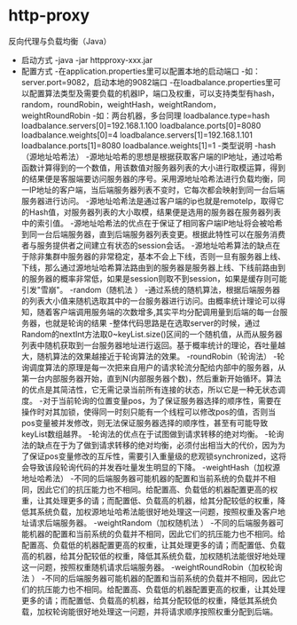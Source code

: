 # http-proxy
反向代理与负载均衡（Java）

- 启动方式
	-java -jar httpproxy-xxx.jar
- 配置方式
	-在application.properties里可以配置本地的启动端口
	-如：server.port=9082，启动本地的9082端口
	-在loadbalance.properties里可以配置算法类型及需要负载的机器IP，端口及权重，可以支持类型有hash，random，roundRobin，weightHash，weightRandom，weightRoundRobin
	-如：两台机器，多台同理
  loadbalance.type=hash
  loadbalance.servers[0]=192.168.1.100
	loadbalance.ports[0]=8080
	loadbalance.weights[0]=4
	loadbalance.servers[1]=192.168.1.101
	loadbalance.ports[1]=8080
	loadbalance.weights[1]=1
	-类型说明
	-hash（源地址哈希法）
	-源地址哈希的思想是根据获取客户端的IP地址，通过哈希函数计算得到的一个数值，用该数值对服务器列表的大小进行取模运算，得到的结果便是客服端要访问服务器的序号。采用源地址哈希法进行负载均衡，同一IP地址的客户端，当后端服务器列表不变时，它每次都会映射到同一台后端服务器进行访问。
	-源地址哈希法是通过客户端的ip也就是remoteIp，取得它的Hash值，对服务器列表的大小取模，结果便是选用的服务器在服务器列表中的索引值。
	-源地址哈希法的优点在于保证了相同客户端IP地址将会被哈希到同一台后端服务器，直到后端服务器列表变更。根据此特性可以在服务消费者与服务提供者之间建立有状态的session会话。
	-源地址哈希算法的缺点在于除非集群中服务器的非常稳定，基本不会上下线，否则一旦有服务器上线、下线，那么通过源地址哈希算法路由到的服务器是服务器上线、下线前路由到的服务器的概率非常低，如果是session则取不到session，如果是缓存则可能引发"雪崩"。
	-random（随机法 ）
	-通过系统的随机算法，根据后端服务器的列表大小值来随机选取其中的一台服务器进行访问。由概率统计理论可以得知，随着客户端调用服务端的次数增多,其实平均分配调用量到后端的每一台服务器，也就是轮询的结果
	-整体代码思路是在选取server的时候，通过Random的nextInt方法取0~keyList.size()区间的一个随机值，从而从服务器列表中随机获取到一台服务器地址进行返回。基于概率统计的理论，吞吐量越大，随机算法的效果越接近于轮询算法的效果。
	-roundRobin（轮询法）
  -轮询调度算法的原理是每一次把来自用户的请求轮流分配给内部中的服务器，从第一台内部服务器开始，直到N(内部服务器个数)，然后重新开始循环。算法的优点是其简洁性，它无需记录当前所有连接的状态，所以它是一种无状态调度。
	-对于当前轮询的位置变量pos，为了保证服务器选择的顺序性，需要在操作时对其加锁，使得同一时刻只能有一个线程可以修改pos的值，否则当pos变量被并发修改，则无法保证服务器选择的顺序性，甚至有可能导致keyList数组越界。
	-轮询法的优点在于试图做到请求转移的绝对均衡。
	-轮询法的缺点在于为了做到请求转移的绝对均衡，必须付出相当大的代价，因为为了保证pos变量修改的互斥性，需要引入重量级的悲观锁synchronized，这将会导致该段轮询代码的并发吞吐量发生明显的下降。
	-weightHash（加权源地址哈希法）
	-不同的后端服务器可能机器的配置和当前系统的负载并不相同，因此它们的抗压能力也不相同。给配置高、负载低的机器配置更高的权重，让其处理更多的请；而配置低、负载高的机器，给其分配较低的权重，降低其系统负载，加权源地址哈希法能很好地处理这一问题，按照权重及客户地址请求后端服务器。
	-weightRandom（加权随机法 ）
	-不同的后端服务器可能机器的配置和当前系统的负载并不相同，因此它们的抗压能力也不相同。给配置高、负载低的机器配置更高的权重，让其处理更多的请；而配置低、负载高的机器，给其分配较低的权重，降低其系统负载，加权随机法能很好地处理这一问题，按照权重随机请求后端服务器。
	-weightRoundRobin（加权轮询法 ）
	-不同的后端服务器可能机器的配置和当前系统的负载并不相同，因此它们的抗压能力也不相同。给配置高、负载低的机器配置更高的权重，让其处理更多的请；而配置低、负载高的机器，给其分配较低的权重，降低其系统负载，加权轮询能很好地处理这一问题，并将请求顺序按照权重分配到后端。
		

